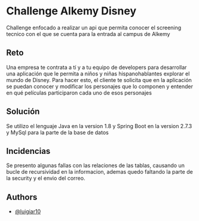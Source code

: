 
# Challenge Alkemy Disney
Challenge enfocado a realizar un api que permita conocer el screening tecnico con el que se cuenta para la entrada al campus de Alkemy

## Reto
Una empresa te contrata a tí y a tu equipo de developers para desarrollar una aplicación
que le permita a niños y niñas hispanohablantes explorar el mundo de Disney. Para hacer
esto, el cliente te solicita que en la aplicación se puedan conocer y modificar los personajes
que lo componen y entender en qué películas participaron cada uno de esos personajes


## Solución
Se utilizo el lenguaje Java en la version 1.8 y Spring Boot en la version 2.7.3 y MySql para la parte de la base de datos

## Incidencias
Se presento algunas fallas con las relaciones de las tablas, causando un bucle de recursividad en la informacion, ademas quedo faltando la parte de la security y el envio del correo.

## Authors
- [@luigiar10](https://www.github.com/luigiar10)


